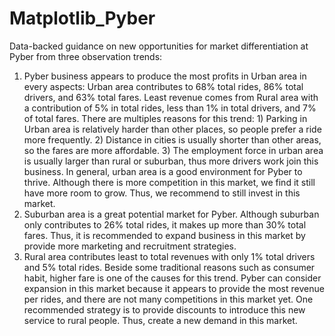 # Matplotlib_Pyber
Data-backed guidance on new opportunities for market differentiation at Pyber from three observation trends:
1.	Pyber business appears to produce the most profits in Urban area in every aspects: Urban area contributes to 68% total rides, 86% total drivers, and 63% total fares. Least revenue comes from Rural area with a contribution of 5% in total rides, less than 1% in total drivers, and 7% of total fares. There are multiples reasons for this trend: 1) Parking in Urban area is relatively harder than other places, so people prefer a ride more frequently. 2) Distance in cities is usually shorter than other areas, so the fares are more affordable. 3) The employment force in urban area is usually larger than rural or suburban, thus more drivers work join this business. In general, urban area is a good environment for Pyber to thrive. Although there is more competition in this market, we find it still have more room to grow. Thus, we recommend to still invest in this market. 
2.	Suburban area is a great potential market for Pyber. Although suburban only contributes to 26% total rides, it makes up more than 30% total fares. Thus, it is recommended to expand business in this market by provide more marketing and recruitment strategies.
3.	Rural area contributes least to total revenues with only 1% total drivers and 5% total rides. Beside some traditional reasons such as consumer habit, higher fare is one of the causes for this trend. Pyber can consider expansion in this market because it appears to provide the most revenue per rides, and there are not many competitions in this market yet. One recommended strategy is to provide discounts to introduce this new service to rural people. Thus, create a new demand in this market. 

